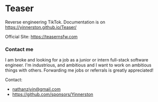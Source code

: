 # Teaser

Reverse engineering TikTok.
Documentation is on https://yinnerston.github.io/Teaser/

Official Site: https://teasernsfw.com

### Contact me
I am broke and looking for a job as a junior or intern full-stack software engineer. 
I'm industrious, and ambitious and I want to work on ambitious things with others. 
Forwarding me jobs or referrals is greatly appreciated!

Contact:
- nathanzjyin@gmail.com
- https://github.com/sponsors/Yinnerston
